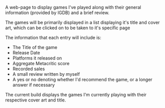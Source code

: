 A web-page to display games I've played along with their general information (provided by IGDB) and a brief review.

The games will be primarily displayed in a list displaying it's title and cover art, which can be clicked on to be taken to it's specific page 

The information that each entry will include is:
* The Title of the game
* Release Date
* Platforms it released on
* Aggregate Metacritic score
* Recorded sales
* A small review written by myself
* A yes or no denoting whether I'd recommend the game, or a longer answer if necessary

The current build displays the games I'm currently playing with their respective cover art and title.


